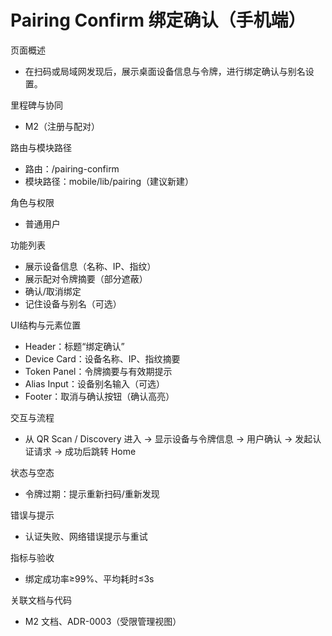 # Pairing Confirm 绑定确认（手机端）

页面概述
- 在扫码或局域网发现后，展示桌面设备信息与令牌，进行绑定确认与别名设置。

里程碑与协同
- M2（注册与配对）

路由与模块路径
- 路由：/pairing-confirm
- 模块路径：mobile/lib/pairing（建议新建）

角色与权限
- 普通用户

功能列表
- 展示设备信息（名称、IP、指纹）
- 展示配对令牌摘要（部分遮蔽）
- 确认/取消绑定
- 记住设备与别名（可选）

UI结构与元素位置
- Header：标题“绑定确认”
- Device Card：设备名称、IP、指纹摘要
- Token Panel：令牌摘要与有效期提示
- Alias Input：设备别名输入（可选）
- Footer：取消与确认按钮（确认高亮）

交互与流程
- 从 QR Scan / Discovery 进入 → 显示设备与令牌信息 → 用户确认 → 发起认证请求 → 成功后跳转 Home

状态与空态
- 令牌过期：提示重新扫码/重新发现

错误与提示
- 认证失败、网络错误提示与重试

指标与验收
- 绑定成功率≥99%、平均耗时≤3s

关联文档与代码
- M2 文档、ADR-0003（受限管理视图）
